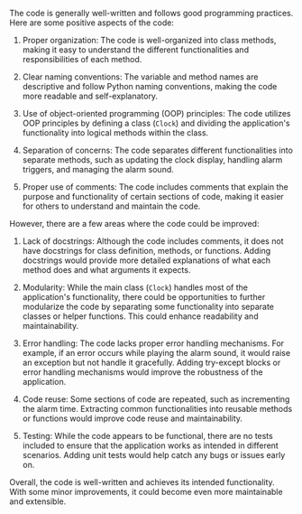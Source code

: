 The code is generally well-written and follows good programming practices. Here are some positive aspects of the code:

1. Proper organization: The code is well-organized into class methods, making it easy to understand the different functionalities and responsibilities of each method.

2. Clear naming conventions: The variable and method names are descriptive and follow Python naming conventions, making the code more readable and self-explanatory.

3. Use of object-oriented programming (OOP) principles: The code utilizes OOP principles by defining a class (`Clock`) and dividing the application's functionality into logical methods within the class.

4. Separation of concerns: The code separates different functionalities into separate methods, such as updating the clock display, handling alarm triggers, and managing the alarm sound.

5. Proper use of comments: The code includes comments that explain the purpose and functionality of certain sections of code, making it easier for others to understand and maintain the code.

However, there are a few areas where the code could be improved:

1. Lack of docstrings: Although the code includes comments, it does not have docstrings for class definition, methods, or functions. Adding docstrings would provide more detailed explanations of what each method does and what arguments it expects.

2. Modularity: While the main class (`Clock`) handles most of the application's functionality, there could be opportunities to further modularize the code by separating some functionality into separate classes or helper functions. This could enhance readability and maintainability.

3. Error handling: The code lacks proper error handling mechanisms. For example, if an error occurs while playing the alarm sound, it would raise an exception but not handle it gracefully. Adding try-except blocks or error handling mechanisms would improve the robustness of the application.

4. Code reuse: Some sections of code are repeated, such as incrementing the alarm time. Extracting common functionalities into reusable methods or functions would improve code reuse and maintainability.

5. Testing: While the code appears to be functional, there are no tests included to ensure that the application works as intended in different scenarios. Adding unit tests would help catch any bugs or issues early on.

Overall, the code is well-written and achieves its intended functionality. With some minor improvements, it could become even more maintainable and extensible.